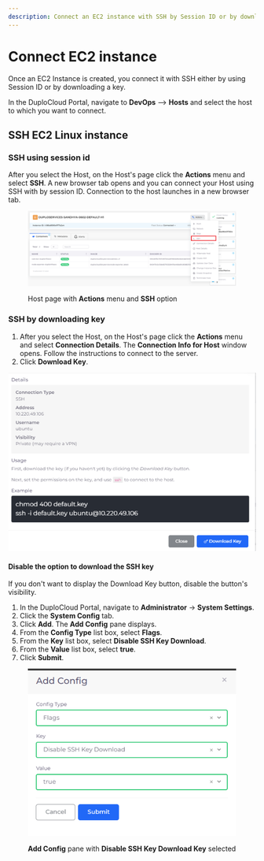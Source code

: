 ```yaml
---
description: Connect an EC2 instance with SSH by Session ID or by downloading a key
---
```


# Connect EC2 instance

Once an EC2 Instance is created, you connect it with SSH either by using Session ID or by downloading a key.

In the DuploCloud Portal, navigate to **DevOps** --> **Hosts** and select the host to which you want to connect.

## SSH EC2 Linux instance

### SSH using session id

After you select the Host, on the Host's page click the **Actions** menu and select **SSH**. A new browser tab opens and you can connect your Host using SSH with by session ID. Connection to the host launches in a new browser tab.

<figure><img src="../../../.gitbook/assets/SSH1.png" alt=""><figcaption><p>Host page with <strong>Actions</strong> menu and <strong>SSH</strong> option</p></figcaption></figure>

### &#x20;SSH by downloading key

1. After you select the Host, on the Host's page click the **Actions** menu and select **Connection Details**. The **Connection Info for Host** window opens. Follow the instructions to connect to the server.
2. Click **Download Key**.



<div align="left">

<img src="../../../.gitbook/assets/image (1) (1) (2).png" alt="Connection Info for Host window with Download Key button">

</div>



#### Disable the option to download the SSH key

If you don't want to display the Download Key button, disable the button's visibility.

1. In the DuploCloud Portal, navigate to **Administrator** -> **System Settings**.
2. Click the **System Config** tab.
3. Click **Add**. The **Add Config** pane displays.
4. From the **Config Type** list box, select **Flags**.
5. From the **Key** list box, select **Disable SSH Key Download**.
6. From the **Value** list box, select **true**.
7. Click **Submit**.

<div align="left">

<figure><img src="../../../.gitbook/assets/image (2) (6).png" alt=""><figcaption><p><strong>Add Config</strong> pane with <strong>Disable SSH Key Download Key</strong> selected</p></figcaption></figure>

</div>
